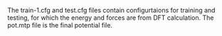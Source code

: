 The train-1.cfg and test.cfg files contain configurtaions for training and testing, for which the energy and forces are from DFT calculation. The pot.mtp file is the final potential file.
